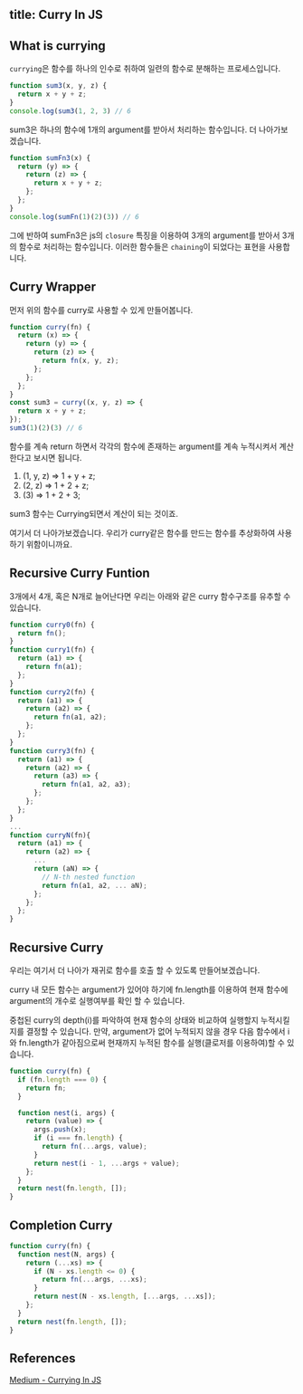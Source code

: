 title: Curry In JS
---

## What is currying
`currying`은 함수를 하나의 인수로 취하여 일련의 함수로 분해하는 프로세스입니다.

```js
function sum3(x, y, z) {
  return x + y + z;
}
console.log(sum3(1, 2, 3) // 6
```

sum3은 하나의 함수에 1개의 argument를 받아서 처리하는 함수입니다. 더 나아가보겠습니다.

```js
function sumFn3(x) {
  return (y) => {
    return (z) => {
      return x + y + z;
    };
  };
}
console.log(sumFn(1)(2)(3)) // 6
```

그에 반하여 sumFn3은 js의 `closure` 특징을 이용하여 3개의 argument를 받아서 3개의 함수로 처리하는 함수입니다.
이러한 함수들은 `chaining`이 되었다는 표현을 사용합니다.

## Curry Wrapper
먼저 위의 함수를 curry로 사용할 수 있게 만들어봅니다. 

```js
function curry(fn) {
  return (x) => {
    return (y) => {
      return (z) => {
        return fn(x, y, z);
      };
    };
  };
}
const sum3 = curry((x, y, z) => {
  return x + y + z;
});
sum3(1)(2)(3) // 6
```

함수를 계속 return 하면서 각각의 함수에 존재하는 argument를 계속 누적시켜서 계산한다고 보시면 됩니다.

1. (1, y, z) => 1 + y + z;
2. (2, z) => 1 + 2 + z;
3. (3) => 1 + 2 + 3;

sum3 함수는 Currying되면서 계산이 되는 것이죠.

여기서 더 나아가보겠습니다. 우리가 curry같은 함수를 만드는 함수를 추상화하여 사용하기 위함이니까요.

## Recursive Curry Funtion
3개에서 4개, 혹은 N개로 늘어난다면 우리는 아래와 같은 curry 함수구조를 유추할 수 있습니다.

```js
function curry0(fn) {
  return fn();
}
function curry1(fn) {
  return (a1) => {
    return fn(a1);
  };
}
function curry2(fn) {
  return (a1) => {
    return (a2) => {
      return fn(a1, a2);
    };
  };
}
function curry3(fn) {
  return (a1) => {
    return (a2) => {
      return (a3) => {
        return fn(a1, a2, a3);
      };
    };
  };
}
...
function curryN(fn){
  return (a1) => {
    return (a2) => {
      ...
      return (aN) => {
        // N-th nested function
        return fn(a1, a2, ... aN);
      };
    };
  };
}
```

## Recursive Curry
우리는 여기서 더 나아가 재귀로 함수를 호출 할 수 있도록 만들어보겠습니다.

curry 내 모든 함수는 argument가 있어야 하기에 fn.length를 이용하여 현재 함수에 argument의 개수로 실행여부를 확인 할 수 있습니다.

중첩된 curry의 depth(i)를 파악하여 현재 함수의 상태와 비교하여 실행할지 누적시킬지를 결정할 수 있습니다.
만약, argument가 없어 누적되지 않을 경우 다음 함수에서 i와 fn.length가 같아짐으로써 현재까지 누적된 함수를 실행(클로저를 이용하여)할 수 있습니다.

```js
function curry(fn) {
  if (fn.length === 0) {
    return fn;
  }

  function nest(i, args) {
    return (value) => {
      args.push(x);
      if (i === fn.length) {
        return fn(...args, value);
      }
      return nest(i - 1, ...args + value);
    };
  }
  return nest(fn.length, []);
}
```

## Completion Curry

```js
function curry(fn) {
  function nest(N, args) {
    return (...xs) => {
      if (N - xs.length <= 0) {
        return fn(...args, ...xs);
      }
      return nest(N - xs.length, [...args, ...xs]);
    };
  }
  return nest(fn.length, []);
}
```

## References
[Medium - Currying In JS](https://hackernoon.com/currying-in-js-d9ddc64f162e)
